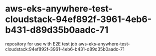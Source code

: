 # aws-eks-anywhere-test-cloudstack-94ef892f-3961-4eb6-b431-d89d35b0aadc-71
repository for use with E2E test job aws-eks-anywhere-test-cloudstack:94ef892f-3961-4eb6-b431-d89d35b0aadc-71
